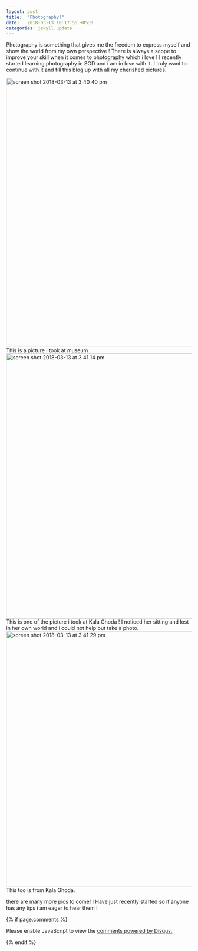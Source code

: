 ```yaml
---
layout: post
title:  "Photography!"
date:   2018-03-13 10:17:55 +0530
categories: jekyll update
---
```

Photography is something that gives me the freedom to express myself and show the world from my own perspective !
There is always a scope to improve your skill when it comes to photography which i love !
I recently started learning photography in SOD and i am in love with it.
I truly want to continue with it and fill this blog up with all my cherished pictures.

<img width="730" alt="screen shot 2018-03-13 at 3 40 40 pm" src="https://user-images.githubusercontent.com/36836477/37335984-01ad610e-26d6-11e8-894d-138eec855a26.png">
This is a picture I took at museum


<img width="719" alt="screen shot 2018-03-13 at 3 41 14 pm" src="https://user-images.githubusercontent.com/36836477/37336100-5ea52f54-26d6-11e8-8008-eca8682d61d8.png">
This is one of the picture i took at Kala Ghoda ! I noticed her sitting and lost in her own world and i could not help but take a photo.


<img width="694" alt="screen shot 2018-03-13 at 3 41 29 pm" src="https://user-images.githubusercontent.com/36836477/37336260-def9be7c-26d6-11e8-9abd-9b92e04d9bb1.png">
<br/>This too is from Kala Ghoda.

there are many more pics to come!
I Have just recently started so if anyone has any tips i am eager to hear them !


{% if page.comments %}
<div id="disqus_thread"></div>
<script>

/**
*  RECOMMENDED CONFIGURATION VARIABLES: EDIT AND UNCOMMENT THE SECTION BELOW TO INSERT DYNAMIC VALUES FROM YOUR PLATFORM OR CMS.
*  LEARN WHY DEFINING THESE VARIABLES IS IMPORTANT: https://disqus.com/admin/universalcode/#configuration-variables*/
/*
var disqus_config = function () {
this.page.url = PAGE_URL;  // Replace PAGE_URL with your page's canonical URL variable
this.page.identifier = PAGE_IDENTIFIER; // Replace PAGE_IDENTIFIER with your page's unique identifier variable
};
*/
(function() { // DON'T EDIT BELOW THIS LINE
var d = document, s = d.createElement('script');
s.src = 'https://prajna1804-github-io.disqus.com/embed.js';
s.setAttribute('data-timestamp', +new Date());
(d.head || d.body).appendChild(s);
})();
</script>
<noscript>Please enable JavaScript to view the <a href="https://disqus.com/?ref_noscript">comments powered by Disqus.</a></noscript>

{% endif %}
